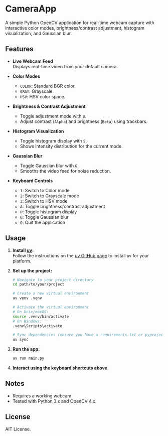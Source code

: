 # CameraApp

A simple Python OpenCV application for real-time webcam capture with interactive color modes, brightness/contrast adjustment, histogram visualization, and Gaussian blur.

## Features

- **Live Webcam Feed**  
    Displays real-time video from your default camera.

- **Color Modes**  
    - `COLOR`: Standard BGR color.
    - `GRAY`: Grayscale.
    - `HSV`: HSV color space.

- **Brightness & Contrast Adjustment**  
    - Toggle adjustment mode with `B`.
    - Adjust contrast (`Alpha`) and brightness (`Beta`) using trackbars.

- **Histogram Visualization**  
    - Toggle histogram display with `S`.
    - Shows intensity distribution for the current mode.

- **Gaussian Blur**  
    - Toggle Gaussian blur with `G`.
    - Smooths the video feed for noise reduction.

- **Keyboard Controls**
    - `1`: Switch to Color mode
    - `2`: Switch to Grayscale mode
    - `3`: Switch to HSV mode
    - `A`: Toggle brightness/contrast adjustment
    - `H`: Toggle histogram display
    - `G`: Toggle Gaussian blur
    - `Q`: Quit the application

## Usage

1. **Install [uv](https://github.com/astral-sh/uv):**  
   Follow the instructions on the [uv GitHub page](https://github.com/astral-sh/uv) to install `uv` for your platform.

2. **Set up the project:**
    ```bash
    # Navigate to your project directory
    cd path/to/your/project

    # Create a new virtual environment
    uv venv .venv

    # Activate the virtual environment
    # On Unix/macOS:
    source .venv/bin/activate
    # On Windows:
    .venv\Scripts\activate

    # Sync dependencies (ensure you have a requirements.txt or pyproject.toml)
    uv sync
    ```

3. **Run the app:**
    ```bash
    uv run main.py
    ```

4. **Interact using the keyboard shortcuts above.**

## Notes

- Requires a working webcam.
- Tested with Python 3.x and OpenCV 4.x.

## License

AIT License.